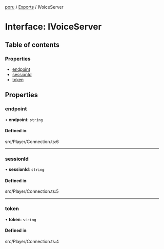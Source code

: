 [poru](../README.md) / [Exports](../modules.md) / IVoiceServer

# Interface: IVoiceServer

## Table of contents

### Properties

- [endpoint](IVoiceServer.md#endpoint)
- [sessionId](IVoiceServer.md#sessionid)
- [token](IVoiceServer.md#token)

## Properties

### endpoint

• **endpoint**: `string`

#### Defined in

src/Player/Connection.ts:6

___

### sessionId

• **sessionId**: `string`

#### Defined in

src/Player/Connection.ts:5

___

### token

• **token**: `string`

#### Defined in

src/Player/Connection.ts:4
